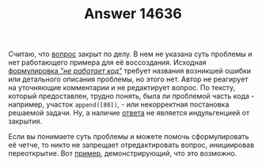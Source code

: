 ﻿---
title: "Answer 14636"
se.owner.user_id: 523015
se.owner.display_name: "Vitalizzare ушел в монастырь"
se.owner.link: "https://ru.meta.stackoverflow.com/users/523015/vitalizzare-%d1%83%d1%88%d0%b5%d0%bb-%d0%b2-%d0%bc%d0%be%d0%bd%d0%b0%d1%81%d1%82%d1%8b%d1%80%d1%8c"
se.answer_id: 14636
se.question_id: 14635
se.post_type: answer
se.is_accepted: False
---
<p>Считаю, что <a href="https://ru.stackoverflow.com/q/1613264/523015">вопрос</a> закрыт по делу. В нем не указана суть проблемы и нет работающего примера для её воссоздания. Исходная <a href="https://ru.stackoverflow.com/revisions/1613264/1">формулировка <em>&quot;не работает код&quot;</em></a> требует названия возникшей ошибки или детального описания проблемы, но этого нет. Автор не реагирует на уточняющие комментарии и не редактирует вопрос. По тексту, который предоставлен, трудно понять, была ли проблемой часть кода - например, участок <code>append([80])</code>, - или некорректная постановка решаемой задачи. Ну, а наличие <a href="https://ru.stackoverflow.com/a/1613271/523015">ответа</a> не является индульгенцией от закрытия.</p>
<p>Если вы понимаете суть проблемы и можете помочь сформулировать её четче, то никто не запрещает отредактировать вопрос, инициировав переоткрытие. Вот <a href="https://ru.stackoverflow.com/posts/1606848/revisions">пример</a>, демонстрирующий, что это возможно.</p>

